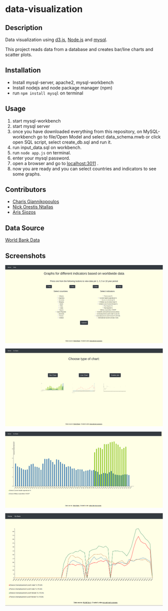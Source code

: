 # data-visualization
## Description
Data visualization using [d3.js](https://d3js.org/), [Node.js](https://nodejs.org/en/) and [mysql](https://www.mysql.com/).

This project reads data from a database and creates bar/line charts and scatter plots. 

## Installation
* Install mysql-server, apache2, mysql-workbench
* Install nodejs and node package manager (npm)
* run `npm install mysql` on terminal

## Usage
1. start mysql-workbench
2. start mysql server
3. once you have downloaded everything from this repository,
on MySQL-workbench go to file/Open Model and select data_schema.mwb or click open SQL script, select create_db.sql and run it.
4. run input_data.sql on workbench.
5. run `node app.js` on terminal.
6. enter your mysql password.
7. open a browser and go to [localhost:3011](http://localhost:3011/) .
8. now you are ready and you can select countries and indicators to see some graphs.

## Contributors
* [Charis Giannikopoulos](https://github.com/harrygiannik)
* [Nick Orestis Ntallas](https://github.com/nontallas)
* [Aris Siozos](https://github.com/ariss95)

## Data Source
[World Bank Data](http://data.worldbank.org/)

## Screenshots
![homepage](/images/homepage.png)


![choosechart](/images/choosechart.png)


![barchart](/images/barchart.png)


![linechart](/images/linechart.png)
